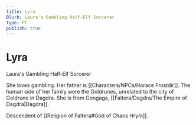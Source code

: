 ```yaml
---
title: Lyra
Blurb: Laura's Gambling Half-Elf Sorcerer
Type: PC
publish: true
---
```


# Lyra
Laura's Gambling Half-Elf Sorcerer

She loves gambling. Her father is [[Characters/NPCs/Horace Frostdir]]. The human side of her family were the Goldrunes, unrelated to the city of Goldrune in Dagdra. She is from Gongaga, [[Faltera/Dagdra/The Empire of Dagdra\|Dagdra]]. 

Descendent of [[Religion of Faltera#God of Chaos Hrym]]. 